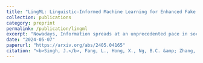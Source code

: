```yaml
---
title: "LingML: Linguistic-Informed Machine Learning for Enhanced Fake News Detection"
collection: publications
category: preprint
permalink: /publication/lingml
excerpt: "Nowadays, Information spreads at an unprecedented pace in social media and discerning truth from misinformation and fake news has become an acute societal challenge. Machine learning (ML) models have been employed to identify fake news but are far from perfect with challenging problems like limited accuracy, interpretability, and generalizability. In this paper, we enhance ML-based solutions with linguistics input and we propose LingML, linguistic-informed ML, for fake news detection. We conducted an experimental study with a popular dataset on fake news during the pandemic. The experiment results show that our proposed solution is highly effective. There are fewer than two errors out of every ten attempts with only linguistic input used in ML and the knowledge is highly explainable. When linguistics input is integrated with advanced large-scale ML models for natural language processing, our solution outperforms existing ones with 1.8% average error rate. LingML creates a new path with linguistics to push the frontier of effective and efficient fake news detection. It also sheds light on real-world multi-disciplinary applications requiring both ML and domain expertise to achieve optimal performance."
date: "2024-05-07"
paperurl: "https://arxiv.org/abs/2405.04165"
citation: "<b>Singh, J.</b>, Fang, L., Hong, X., Ng, B.C. &amp; Zhang, W. (2024). LingML: Linguistic-Informed Machine Learning for Enhanced Fake News Detection."
---
```


